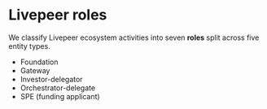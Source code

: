# Livepeer roles

We classify Livepeer ecosystem activities into seven **roles** split across five entity types.

* Foundation
* Gateway
* Investor-delegator
* Orchestrator-delegate
* SPE (funding applicant)

